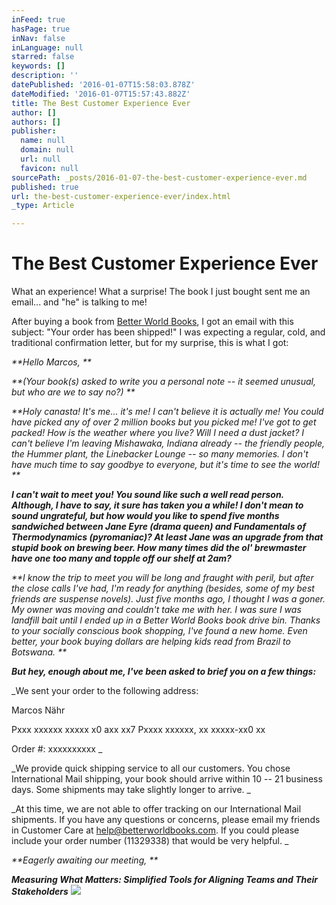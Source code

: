 ```yaml
---
inFeed: true
hasPage: true
inNav: false
inLanguage: null
starred: false
keywords: []
description: ''
datePublished: '2016-01-07T15:58:03.878Z'
dateModified: '2016-01-07T15:57:43.882Z'
title: The Best Customer Experience Ever
author: []
authors: []
publisher:
  name: null
  domain: null
  url: null
  favicon: null
sourcePath: _posts/2016-01-07-the-best-customer-experience-ever.md
published: true
url: the-best-customer-experience-ever/index.html
_type: Article

---
```

# The Best Customer Experience Ever

What an experience! What a surprise! The book I just bought sent me an email... and "he" is talking to me!

After buying a book from [Better World Books][0], I got an email with this subject: "Your order has been shipped!" I was expecting a regular, cold, and traditional confirmation letter, but for my surprise, this is what I got:

_**Hello Marcos, **_

_**(Your book(s) asked to write you a personal note -- it seemed unusual, but who are we to say no?) **_

_**Holy canasta! It's me... it's me! I can't believe it is actually me! You could have picked any of over 2 million books but you picked me! I've got to get packed! How is the weather where you live? Will I need a dust jacket? I can't believe I'm leaving Mishawaka, Indiana already -- the friendly people, the Hummer plant, the Linebacker Lounge -- so many memories. I don't have much time to say goodbye to everyone, but it's time to see the world! **_

_**I can't wait to meet you! You sound like such a well read person. Although, I have to say, it sure has taken you a while! I don't mean to sound ungrateful, but how would you like to spend five months sandwiched between Jane Eyre (drama queen) and Fundamentals of Thermodynamics (pyromaniac)? At least Jane was an upgrade from that stupid book on brewing beer. How many times did the ol' brewmaster have one too many and topple off our shelf at 2am?**_

_**I know the trip to meet you will be long and fraught with peril, but after the close calls I've had, I'm ready for anything (besides, some of my best friends are suspense novels). Just five months ago, I thought I was a goner. My owner was moving and couldn't take me with her. I was sure I was landfill bait until I ended up in a Better World Books book drive bin. Thanks to your socially conscious book shopping, I've found a new home. Even better, your book buying dollars are helping kids read from Brazil to Botswana. **_

_**But hey, enough about me, I've been asked to brief you on a few things:**_

_We sent your order to the following address:
  
Marcos Nähr
  
Pxxx xxxxxx xxxxx x0
axx xx7
Pxxxx xxxxxx, xx xxxxx-xx0
xx
  
Order \#: xxxxxxxxxx _

_We provide quick shipping service to all our customers. You chose International Mail shipping, your book should arrive within 10 -- 21 business days. Some shipments may take slightly longer to arrive. _

_At this time, we are not able to offer tracking on our International Mail shipments.
If you have any questions or concerns, please email my friends in Customer Care at help@betterworldbooks.com. If you could please include your order number (11329338) that would be very helpful. _

_**Eagerly awaiting our meeting, **_

_**Measuring What Matters: Simplified Tools for Aligning Teams and Their Stakeholders**_
![](https://the-grid-user-content.s3-us-west-2.amazonaws.com/d6cdc182-4454-4795-976c-62e3fe1b2160.jpg)

[0]: http://www.betterworldbooks.com/